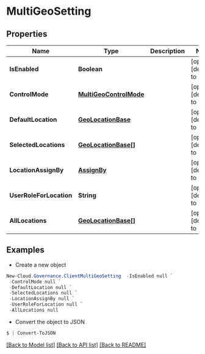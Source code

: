 # MultiGeoSetting
## Properties

Name | Type | Description | Notes
------------ | ------------- | ------------- | -------------
**IsEnabled** | **Boolean** |  | [optional] [default to null]
**ControlMode** | [**MultiGeoControlMode**](MultiGeoControlMode.md) |  | [optional] [default to null]
**DefaultLocation** | [**GeoLocationBase**](GeoLocationBase.md) |  | [optional] [default to null]
**SelectedLocations** | [**GeoLocationBase[]**](GeoLocationBase.md) |  | [optional] [default to null]
**LocationAssignBy** | [**AssignBy**](AssignBy.md) |  | [optional] [default to null]
**UserRoleForLocation** | **String** |  | [optional] [default to null]
**AllLocations** | [**GeoLocationBase[]**](GeoLocationBase.md) |  | [optional] [default to null]

## Examples

- Create a new object
```powershell
New-Cloud.Governance.ClientMultiGeoSetting  -IsEnabled null `
 -ControlMode null `
 -DefaultLocation null `
 -SelectedLocations null `
 -LocationAssignBy null `
 -UserRoleForLocation null `
 -AllLocations null
```

- Convert the object to JSON
```powershell
$ | Convert-ToJSON
```


[[Back to Model list]](../README.md#documentation-for-models) [[Back to API list]](../README.md#documentation-for-api-endpoints) [[Back to README]](../README.md)

